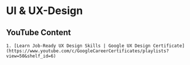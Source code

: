 # UI & UX-Design

## YouTube Content
	1. [Learn Job-Ready UX Design Skills | Google UX Design Certificate](https://www.youtube.com/c/GoogleCareerCertificates/playlists?view=50&shelf_id=6)

